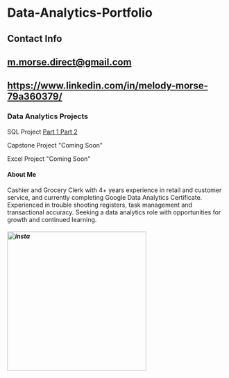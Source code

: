 # Data-Analytics-Portfolio

## Contact Info
## m.morse.direct@gmail.com 
## https://www.linkedin.com/in/melody-morse-79a360379/

### Data Analytics Projects 
SQL Project 
[Part 1 
](https://docs.google.com/document/d/1aSMoZlNuN1dKdS73IGZNQZ9-BCoq83Fuf4w9fTQZzmA/edit?usp=sharing)
[Part 2 
](https://docs.google.com/document/d/1ONQaHeff-8ArrVrtgy7x5HITFvImky-drP0-rtFP3hs/edit?usp=sharing)

Capstone Project "Coming Soon"

Excel Project "Coming Soon"

#### About Me
Cashier and Grocery Clerk with 4+ years experience in retail and customer service, and currently completing Google Data Analytics Certificate. Experienced in trouble shooting registers, task management and transactional accuracy.  Seeking a data analytics role with opportunities for growth and continued learning. 


##### <img width="320" height="320" alt="insta" src="https://github.com/user-attachments/assets/1e3ddb52-a064-4365-8371-19d88401edd5" />


